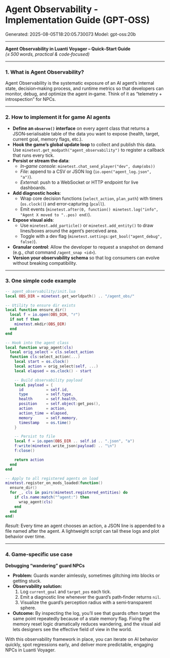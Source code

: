 # Agent Observability - Implementation Guide (GPT-OSS)

Generated: 2025-08-05T18:20:05.730073
Model: gpt-oss:20b

---

**Agent Observability in Luanti Voyager – Quick‑Start Guide**  
*(≤ 500 words, practical & code‑focused)*  

---

### 1. What is Agent Observability?  
Agent Observability is the systematic exposure of an AI agent’s internal state, decision‑making process, and runtime metrics so that developers can monitor, debug, and optimize the agent in‑game. Think of it as “telemetry + introspection” for NPCs.

---

### 2. How to implement it for game AI agents  
- **Define an `observe()` interface** on every agent class that returns a JSON‑serialisable table of the data you want to expose (health, target, current goal, memory flags, etc.).  
- **Hook the game’s global update loop** to collect and publish this data. Use `minetest.get_modpath("agent_observability")` to register a callback that runs every tick.  
- **Persist or stream the data**:  
  - *In‑game console*: `minetest.chat_send_player("dev", dump(obs))`  
  - *File*: append to a CSV or JSON log (`io.open("agent_log.json", "a")`).  
  - *External*: push to a WebSocket or HTTP endpoint for live dashboards.  
- **Add diagnostic hooks**:  
  - Wrap core decision functions (`select_action`, `plan_path`) with timers (`os.clock()`) and error‑capturing (`pcall`).  
  - Emit events (`minetest.after(0, function() minetest.log("info", "Agent X moved to "..pos) end)`).  
- **Expose visual aids**:  
  - Use `minetest.add_particle()` or `minetest.add_entity()` to draw lines/boxes around the agent’s perceived area.  
  - Toggle with a dev flag (`minetest.settings:get_bool("agent_debug", false)`).  
- **Granular control**: Allow the developer to request a snapshot on demand (e.g., chat command `/agent_snap <id>`).  
- **Version your observability schema** so that log consumers can evolve without breaking compatibility.

---

### 3. One simple code example  
```lua
-- agent_observability/init.lua
local OBS_DIR = minetest.get_worldpath() .. "/agent_obs/"

-- Utility to ensure dir exists
local function ensure_dir()
  local f = io.open(OBS_DIR, "r")
  if not f then
    minetest.mkdir(OBS_DIR)
  end
end

-- Hook into the agent class
local function wrap_agent(cls)
  local orig_select = cls.select_action
  function cls:select_action(...)
    local start = os.clock()
    local action = orig_select(self, ...)
    local elapsed = os.clock() - start

    -- Build observability payload
    local payload = {
      id          = self.id,
      type        = self.type,
      health      = self.health,
      position    = self.object:get_pos(),
      action      = action,
      action_time = elapsed,
      memory      = self.memory,
      timestamp   = os.time()
    }

    -- Persist to file
    local f = io.open(OBS_DIR .. self.id .. ".json", "a")
    f:write(minetest.write_json(payload) .. "\n")
    f:close()

    return action
  end
end

-- Apply to all registered agents on load
minetest.register_on_mods_loaded(function()
  ensure_dir()
  for _, cls in pairs(minetest.registered_entities) do
    if cls.name:match("^agent:") then
      wrap_agent(cls)
    end
  end
end)
```

*Result:* Every time an agent chooses an action, a JSON line is appended to a file named after the agent. A lightweight script can tail these logs and plot behavior over time.

---

### 4. Game‑specific use case  
**Debugging “wandering” guard NPCs**  
- **Problem:** Guards wander aimlessly, sometimes glitching into blocks or getting stuck.  
- **Observability solution:**  
  1. Log `current_goal` and `target_pos` each tick.  
  2. Emit a diagnostic line whenever the guard’s path‑finder returns `nil`.  
  3. Visualize the guard’s perception radius with a semi‑transparent sphere.  
- **Outcome:** By inspecting the log, you’ll see that guards often target the same point repeatedly because of a stale memory flag. Fixing the memory reset logic dramatically reduces wandering, and the visual aid lets designers see the effective field of view in the world.  

With this observability framework in place, you can iterate on AI behavior quickly, spot regressions early, and deliver more predictable, engaging NPCs in Luanti Voyager.